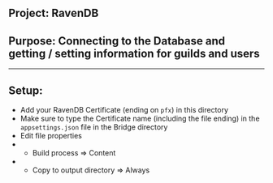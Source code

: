 ﻿## Project: RavenDB
## Purpose: Connecting to the Database and getting / setting information for guilds and users
---
## Setup: 
- Add your RavenDB Certificate (ending on `pfx`) in this directory
- Make sure to type the Certificate name (including the file ending) in the `appsettings.json` file in the Bridge directory
- Edit file properties 
- - Build process => Content 
- - Copy to output directory => Always